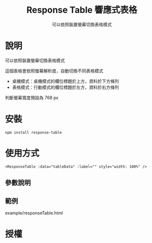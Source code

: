 <h1 align="center">Response Table 響應式表格</h1>

<p align="center">
可以依照裝置螢幕切換表格模式
</p>

# 說明
可以依照裝置螢幕切換表格模式

這個表格會依照螢幕解析度，自動切換不同表格模式
- 桌機模式：桌機模式的欄位標題於上方，資料於下方條列
- 表格模式：行動模式的欄位標題於左方，資料於右方條列

判斷螢幕寬度預設為 768 px

# 安裝
```
npm install response-table
```

# 使用方式
```
<ResponseTable :data="tableData" :label="" style="width: 100%" />
```

## 參數說明

## 範例
example/responseTable.html

# 授權
